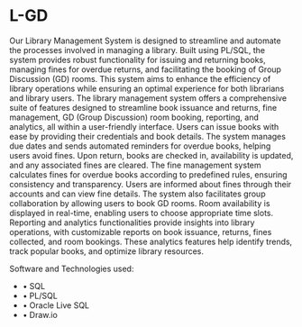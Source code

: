 # L-GD
Our Library Management System is designed to streamline and automate the processes involved in managing
a library. Built using PL/SQL, the system provides robust functionality for issuing and returning books,
managing fines for overdue returns, and facilitating the booking of Group Discussion (GD) rooms. This
system aims to enhance the efficiency of library operations while ensuring an optimal experience for both
librarians and library users.
The library management system offers a comprehensive suite of features designed to streamline book issuance
and returns, fine management, GD (Group Discussion) room booking, reporting, and analytics, all within
a user-friendly interface. Users can issue books with ease by providing their credentials and book details.
The system manages due dates and sends automated reminders for overdue books, helping users avoid fines.
Upon return, books are checked in, availability is updated, and any associated fines are cleared. The fine
management system calculates fines for overdue books according to predefined rules, ensuring consistency
and transparency. Users are informed about fines through their accounts and can view fine details.
The system also facilitates group collaboration by allowing users to book GD rooms. Room availability
is displayed in real-time, enabling users to choose appropriate time slots. Reporting and analytics functionalities
provide insights into library operations, with customizable reports on book issuance, returns,
fines collected, and room bookings. These analytics features help identify trends, track popular books, and
optimize library resources.

Software and Technologies used:
- • SQL
- • PL/SQL
- • Oracle Live SQL
- • Draw.io
